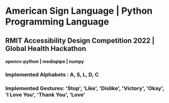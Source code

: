 # American Sign Language | Python Programming Language

## RMIT Accessibility Design Competition 2022 | Global Health Hackathon

#### opencv-python | mediapipe | numpy

### Implemented Alphabets : A, S, L, D, C
### Implemented Gestures: 'Stop', 'Like', 'Dislike', 'Victory', 'Okay', 'I Love You', 'Thank You', 'Love'
